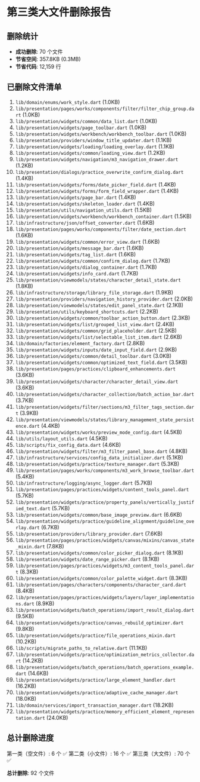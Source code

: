 # 第三类大文件删除报告

## 删除统计

- **成功删除**: 70 个文件
- **节省空间**: 357.8KB (0.3MB)
- **节省代码**: 12,159 行

## 已删除文件清单

1. `lib/domain/enums/work_style.dart` (1.0KB)
2. `lib/presentation/pages/works/components/filter/filter_chip_group.dart` (1.0KB)
3. `lib/presentation/widgets/common/data_list.dart` (1.0KB)
4. `lib/presentation/widgets/page_toolbar.dart` (1.0KB)
5. `lib/presentation/widgets/workbench/workbench_toolbar.dart` (1.0KB)
6. `lib/presentation/providers/window_title_updater.dart` (1.1KB)
7. `lib/presentation/widgets/loading/loading_overlay.dart` (1.1KB)
8. `lib/presentation/widgets/common/loading_view.dart` (1.2KB)
9. `lib/presentation/widgets/navigation/m3_navigation_drawer.dart` (1.2KB)
10. `lib/presentation/dialogs/practice_overwrite_confirm_dialog.dart` (1.4KB)
11. `lib/presentation/widgets/forms/date_picker_field.dart` (1.4KB)
12. `lib/presentation/widgets/forms/form_field_wrapper.dart` (1.4KB)
13. `lib/presentation/widgets/page_bar.dart` (1.4KB)
14. `lib/presentation/widgets/skeleton_loader.dart` (1.4KB)
15. `lib/presentation/utils/navigation_utils.dart` (1.5KB)
16. `lib/presentation/widgets/workbench/workbench_container.dart` (1.5KB)
17. `lib/infrastructure/json/offset_converter.dart` (1.6KB)
18. `lib/presentation/pages/works/components/filter/date_section.dart` (1.6KB)
19. `lib/presentation/widgets/common/error_view.dart` (1.6KB)
20. `lib/presentation/widgets/message_bar.dart` (1.6KB)
21. `lib/presentation/widgets/tag_list.dart` (1.6KB)
22. `lib/presentation/widgets/common/confirm_dialog.dart` (1.7KB)
23. `lib/presentation/widgets/dialog_container.dart` (1.7KB)
24. `lib/presentation/widgets/info_card.dart` (1.7KB)
25. `lib/presentation/viewmodels/states/character_detail_state.dart` (1.8KB)
26. `lib/infrastructure/storage/library_file_storage.dart` (1.9KB)
27. `lib/presentation/providers/navigation_history_provider.dart` (2.0KB)
28. `lib/presentation/viewmodels/states/edit_panel_state.dart` (2.1KB)
29. `lib/presentation/utils/keyboard_shortcuts.dart` (2.2KB)
30. `lib/presentation/widgets/common/toolbar_action_button.dart` (2.3KB)
31. `lib/presentation/widgets/list/grouped_list_view.dart` (2.4KB)
32. `lib/presentation/widgets/common/grid_placeholder.dart` (2.5KB)
33. `lib/presentation/widgets/list/selectable_list_item.dart` (2.6KB)
34. `lib/domain/factories/element_factory.dart` (2.8KB)
35. `lib/presentation/widgets/inputs/date_input_field.dart` (2.9KB)
36. `lib/presentation/widgets/common/detail_toolbar.dart` (3.0KB)
37. `lib/presentation/widgets/common/optimized_text_field.dart` (3.5KB)
38. `lib/presentation/pages/practices/clipboard_enhancements.dart` (3.6KB)
39. `lib/presentation/widgets/character/character_detail_view.dart` (3.6KB)
40. `lib/presentation/widgets/character_collection/batch_action_bar.dart` (3.7KB)
41. `lib/presentation/widgets/filter/sections/m3_filter_tags_section.dart` (3.9KB)
42. `lib/presentation/viewmodels/states/library_management_state_persistence.dart` (4.4KB)
43. `lib/presentation/widgets/works/preview_mode_config.dart` (4.5KB)
44. `lib/utils/layout_utils.dart` (4.5KB)
45. `lib/scripts/fix_config_data.dart` (4.6KB)
46. `lib/presentation/widgets/filter/m3_filter_panel_base.dart` (4.8KB)
47. `lib/infrastructure/services/config_data_initializer.dart` (5.1KB)
48. `lib/presentation/widgets/practice/texture_manager.dart` (5.3KB)
49. `lib/presentation/pages/works/components/m3_work_browse_toolbar.dart` (5.4KB)
50. `lib/infrastructure/logging/async_logger.dart` (5.7KB)
51. `lib/presentation/pages/practices/widgets/content_tools_panel.dart` (5.7KB)
52. `lib/presentation/widgets/practice/property_panels/vertically_justified_text.dart` (5.7KB)
53. `lib/presentation/widgets/common/base_image_preview.dart` (6.6KB)
54. `lib/presentation/widgets/practice/guideline_alignment/guideline_overlay.dart` (6.7KB)
55. `lib/presentation/providers/library_provider.dart` (7.6KB)
56. `lib/presentation/pages/practices/widgets/canvas/mixins/canvas_state_mixin.dart` (7.8KB)
57. `lib/presentation/widgets/common/color_picker_dialog.dart` (8.1KB)
58. `lib/presentation/widgets/date_range_picker.dart` (8.1KB)
59. `lib/presentation/pages/practices/widgets/m3_content_tools_panel.dart` (8.3KB)
60. `lib/presentation/widgets/common/color_palette_widget.dart` (8.3KB)
61. `lib/presentation/pages/characters/components/character_card.dart` (8.4KB)
62. `lib/presentation/pages/practices/widgets/layers/layer_implementations.dart` (8.9KB)
63. `lib/presentation/widgets/batch_operations/import_result_dialog.dart` (9.5KB)
64. `lib/presentation/widgets/practice/canvas_rebuild_optimizer.dart` (9.8KB)
65. `lib/presentation/widgets/practice/file_operations_mixin.dart` (10.2KB)
66. `lib/scripts/migrate_paths_to_relative.dart` (11.1KB)
67. `lib/presentation/widgets/practice/optimization_metrics_collector.dart` (14.2KB)
68. `lib/presentation/widgets/batch_operations/batch_operations_example.dart` (14.6KB)
69. `lib/presentation/widgets/practice/large_element_handler.dart` (16.2KB)
70. `lib/presentation/widgets/practice/adaptive_cache_manager.dart` (18.0KB)
71. `lib/domain/services/import_transaction_manager.dart` (18.2KB)
72. `lib/presentation/widgets/practice/memory_efficient_element_representation.dart` (24.0KB)

## 总计删除进度

第一类（空文件）: 6 个 ✅
第二类（小文件）: 16 个 ✅
第三类（大文件）: 70 个 ✅

**总计删除**: 92 个文件
